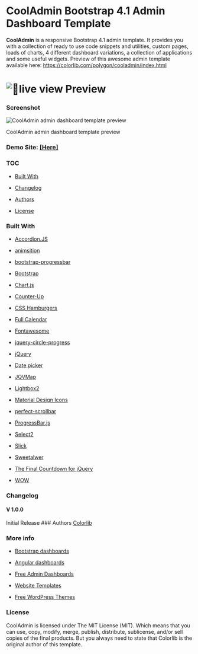 CoolAdmin Bootstrap 4.1 Admin Dashboard Template
================================================

**CoolAdmin** is a responsive Bootstrap 4.1 admin template. It provides you with
a collection of ready to use code snippets and utilities, custom pages, loads of
charts, 4 different dashboard variations, a collection of applications and some
useful widgets. Preview of this awesome admin template available here:
https://colorlib.com/polygon/cooladmin/index.html

![📌live view ](https://sahilkumardhala.github.io/CoolAdmin/)
Preview
=======

### Screenshot

![CoolAdmin admin dashboard template preview](media/9606031aabebde32fa96edeff071a132.jpg)

CoolAdmin admin dashboard template preview

### Demo Site: [[Here]](https://colorlib.com/polygon/cooladmin/index.html)

### TOC

-   [Built With](#built-with)

-   [Changelog](#changelog)

-   [Authors](#authors)

-   [License](#license)

### Built With

-   [Accordion.JS](https://github.com/awps/Accordion.JS)

-   [animsition](http://blivesta.github.io/animsition)

-   [bootstrap-progressbar](https://github.com/minddust/bootstrap-progressbar)

-   [Bootstrap](http://getbootstrap.com/)

-   [Chart.js](http://www.chartjs.org/)

-   [Counter-Up](https://github.com/bfintal/Counter-Up)

-   [CSS Hamburgers](https://github.com/jonsuh/hamburgers)

-   [Full Calendar](https://fullcalendar.io)

-   [Fontawesome](http://fontawesome.io/)

-   [jquery-circle-progress](http://kottenator.github.io/jquery-circle-progress/)

-   [jQuery](https://jquery.com/)

-   [Date picker](https://www.jqueryscript.net/time-clock/Date-Time-Picker-Bootstrap-4.html)

-   [JQVMap](https://jqvmap.com/)

-   [Lightbox2](https://github.com/lokesh/lightbox2)

-   [Material Design
    Icons](https://github.com/Templarian/MaterialDesign-Webfont)

-   [perfect-scrollbar](https://github.com/utatti/perfect-scrollbar)

-   [ProgressBar.js](https://github.com/kimmobrunfeldt/progressbar.js)

-   [Select2](https://github.com/select2/select2)

-   [Slick](http://kenwheeler.github.io/slick/)

-   [Sweetalwer](https://github.com/sweetalert2/sweetalert2)

-   [The Final Countdown for jQuery](http://hilios.github.io/jQuery.countdown/)

-   [WOW](https://github.com/matthieua/WOW)

### Changelog

#### V 1.0.0

Initial Release \#\#\# Authors [Colorlib](https://colorlib.com)

### More info

-   [Bootstrap
    dashboards](https://colorlib.com/wp/free-bootstrap-admin-dashboard-templates/)

-   [Angular dashboards](https://colorlib.com/wp/angularjs-admin-templates/)

-   [Free Admin
    Dashboards](https://colorlib.com/wp/free-html5-admin-dashboard-templates/)

-   [Website Templates](https://colorlib.com/wp/templates/)

-   [Free WordPress Themes](https://colorlib.com/wp/free-wordpress-themes/)

### License

CoolAdmin is licensed under The MIT License (MIT). Which means that you can use,
copy, modify, merge, publish, distribute, sublicense, and/or sell copies of the
final products. But you always need to state that Colorlib is the original
author of this template.

